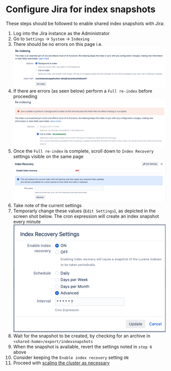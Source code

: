 # Configure Jira for index snapshots

These steps should be followed to enable shared index snapshots with Jira:

1. Log into the Jira instance as the Administrator
1. Go to `Settings` -> `System` -> `Indexing`
1. There should be no errors on this page i.e.
![good-index](../../assets/images/good-index.png)
1.  If there are errors (as seen below) perform a `Full re-index` before proceeding
![bad-index](../../assets/images/bad-index.png)
1. Once the `Full re-index` is complete, scroll down to `Index Recovery` settings visible on the same page
![index-recovery-settings](../../assets/images/index-recovery-settings.png)
1. Take note of the current settings
1. Temporarly change these values (`Edit Settings`), as depicted in the screen shot below. The cron expression will create an index snapshot every minute
![edit-index-recovery-settings](../../assets/images/edit-index-recovery-settings.png)
1. Wait for the snapshot to be created, by checking for an archive in `<shared-home>/export/indexsnapshots`
1. When the snapshot is available, revert the settings noted in `step 6` above
1. Consider keeping the `Enable index recovery` setting `ON`
1. Proceed with [scaling the cluster as necessary](RESOURCE_SCALING.md#horizontal-scaling-adding-pods)